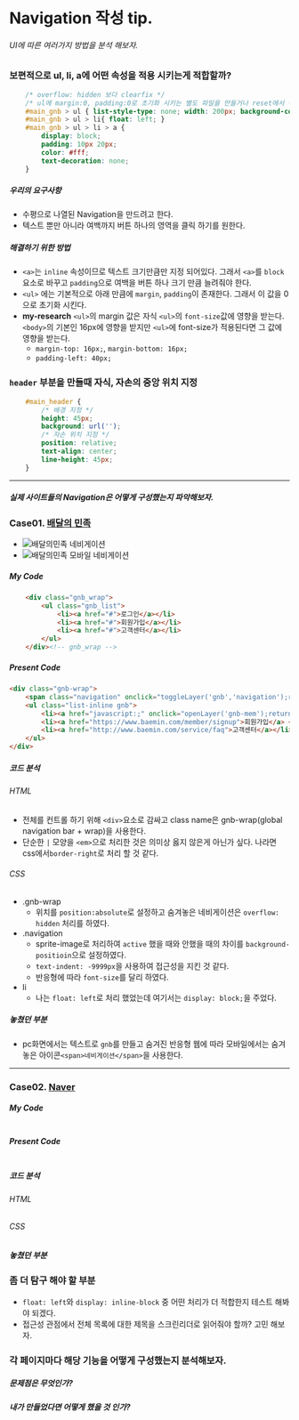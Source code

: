# Navigation 작성 tip.
###### UI에 따른 여러가지 방법을 분석 해보자.

### 보편적으로 ul, li, a에 어떤 속성을 적용 시키는게 적합할까?
```css
	/* overflow: hidden 보다 clearfix */ 
	/* ul에 margin:0, padding:0로 초기화 시키는 별도 파일을 만들거나 reset에서 적용하자. ex. common.css */
	#main_gnb > ul { list-style-type: none; width: 200px; background-color: #f1f1f1;}
	#main_gnb > ul > li{ float: left; }
	#main_gnb > ul > li > a {
		display: block;
		padding: 10px 20px;
		color: #fff;
		text-decoration: none;
	}
```
##### 우리의 요구사항
- 수평으로 나열된 Navigation을 만드려고 한다.
- 텍스트 뿐만 아니라 여백까지 버튼 하나의 영역을 클릭 하기를 원한다.

##### 해결하기 위한 방법
- `<a>`는 `inline` 속성이므로 텍스트 크기만큼만 지정 되어있다. 그래서 `<a>`를 `block` 요소로 바꾸고 `padding`으로 여백을 버튼 하나 크기 만큼 늘려줘야 한다.
- `<ul>` 에는 기본적으로 아래 만큼에 `margin`, `padding`이 존재한다. 그래서 이 값을 0으로 초기화 시킨다.
- **my-research** `<ul>`의 margin 값은 자식 `<ul>`의 `font-size`값에 영향을 받는다. `<body>`의 기본인 16px에 영향을 받지만 `<ul>`에 font-size가 적용된다면 그 값에 영향을 받는다.
	- `margin-top: 16px;`, `margin-bottom: 16px;`
	- `padding-left: 40px;` 

### `header` 부분을 만들때  자식, 자손의 중앙 위치 지정
```css
	#main_header { 
		/* 배경 지정 */
		height: 45px;
		background: url('');
		/* 자손 위치 지정 */
		position: relative;
		text-align: center;
		line-height: 45px;
	}
```

-----
##### 실제 사이트들의 Navigation은 어떻게 구성했는지 파악해보자.
### Case01. [배달의 민족](http://www.baemin.com/?gclid=CISfuM-epc4CFU0AvAodV3YEXQ)
- ![배달의민족 네비게이션](../images/research/bamin_nav.png)
- ![배달의민족 모바일 네비게이션](../images/research/bamin_mobile_nav.png)

##### My Code
```html
	<div class="gnb_wrap">
		<ul class="gnb_list">
			<li><a href="#">로그인</a></li>
			<li><a href="#">회원가입</a></li>
			<li><a href="#">고객센터</a></li>
		</ul>
	</div><!-- gnb_wrap -->
```

##### Present Code
```html
<div class="gnb-wrap">
	<span class="navigation" onclick="toggleLayer('gnb','navigation');return false;">네비게이션</span>
	<ul class="list-inline gnb">
		<li><a href="javascript:;" onclick="openLayer('gnb-mem');return false;">로그인</a> <em>|</em></li>
		<li><a href="https://www.baemin.com/member/signup">회원가입</a> <em>|</em></li>
		<li><a href="http://www.baemin.com/service/faq">고객센터</a></li>
	</ul>
</div>
```
##### 코드 분석 
###### HTML
- 전체를 컨트롤 하기 위해 `<div>`요소로 감싸고 class name은 gnb-wrap(global navigation bar + wrap)을 사용한다.
- 단순한 `|` 모양을 `<em>`으로 처리한 것은 의미상 옳지 않은게 아닌가 싶다. 나라면 css에서`border-right`로 처리 할 것 같다.

###### CSS
- .gnb-wrap
	- 위치를 `position:absolute`로 설정하고 숨겨놓은 네비게이션은 `overflow: hidden` 처리를 하였다. 
- .navigation
	- sprite-image로 처리하여 `active` 했을 때와 안했을 때의 차이를 `background-positioin`으로 설정하였다.
	- `text-indent: -9999px`을 사용하여 접근성을 지킨 것 같다.
	- 반응형에 따라 `font-size`를 달리 하였다.
- li
	- 나는 `float: left`로 처리 했었는데 여기서는 `display: block;`을 주었다. 


##### 놓쳤던 부분
- pc화면에서는 텍스트로 `gnb`를 만들고 숨겨진 반응형 웹에 따라 모바일에서는 숨겨놓은 아이콘`<span>네비게이션</span>`을 사용한다.

----
### Case02. [Naver](http://www.naver.com/)

##### My Code
```html

```
##### Present Code
```html

```

##### 코드 분석 
###### HTML

###### CSS

##### 놓쳤던 부분


### 좀 더 탐구 해야 할 부분
- `float: left`와 `display: inline-block` 중 어떤 처리가 더 적합한지 테스트 해봐야 되겠다.
- 접근성 관점에서 전체 목록에 대한 제목을 스크린리더로 읽어줘야 할까? 고민 해보자.

### 각 페이지마다 해당 기능을 어떻게 구성했는지 분석해보자.

##### 문제점은 무엇인가?
##### 내가 만들었다면 어떻게 했을 것 인가?